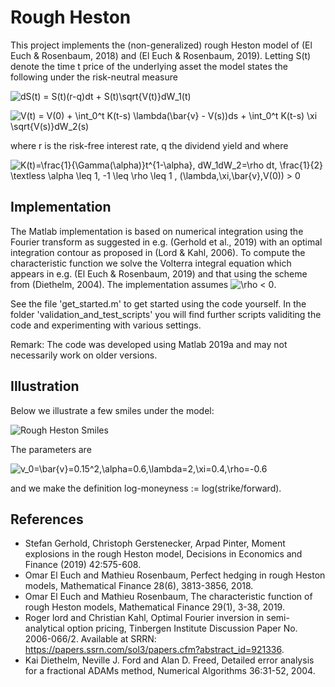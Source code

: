 # Rough Heston
This project implements the (non-generalized) rough Heston model of (El Euch & Rosenbaum, 2018) and (El Euch & Rosenbaum, 2019). Letting S(t) denote the time t price of the underlying asset the model states the following under the risk-neutral measure 

![$dS(t) = S(t)(r-q)dt + S(t)\sqrt{V(t)}dW_1(t)$](https://render.githubusercontent.com/render/math?math=%24dS(t)%20%3D%20S(t)(r-q)dt%20%2B%20S(t)%5Csqrt%7BV(t)%7DdW_1(t)%24)

![$V(t) = V(0) + \int_0^t K(t-s) \lambda(\bar{v} - V(s))ds + \int_0^t K(t-s) \xi \sqrt{V(s)}dW_2(s)$](https://render.githubusercontent.com/render/math?math=%24V(t)%20%3D%20V(0)%20%2B%20%5Cint_0%5Et%20K(t-s)%20%5Clambda(%5Cbar%7Bv%7D%20-%20V(s))ds%20%2B%20%5Cint_0%5Et%20K(t-s)%20%5Cxi%20%5Csqrt%7BV(s)%7DdW_2(s)%24)

where r is the risk-free interest rate, q the dividend yield and where

![K(t)=\frac{1}{\Gamma(\alpha)}t^{1-\alpha}, dW_1dW_2=\rho dt,  \frac{1}{2} \textless \alpha \leq 1,  -1 \leq \rho \leq 1 , (\lambda,\xi,\bar{v},V(0)) > 0](https://render.githubusercontent.com/render/math?math=K(t)%3D%5Cfrac%7B1%7D%7B%5CGamma(%5Calpha)%7Dt%5E%7B1-%5Calpha%7D%2C%20dW_1dW_2%3D%5Crho%20dt%2C%20%20%5Cfrac%7B1%7D%7B2%7D%20%5Ctextless%20%5Calpha%20%5Cleq%201%2C%20%20-1%20%5Cleq%20%5Crho%20%5Cleq%201%20%2C%20(%5Clambda%2C%5Cxi%2C%5Cbar%7Bv%7D%2CV(0))%20%3E%200)



## Implementation
The Matlab implementation is based on numerical integration using the Fourier transform as suggested in e.g. (Gerhold et al., 2019) with an optimal integration contour as proposed in (Lord & Kahl, 2006). To compute the characteristic function we solve the Volterra integral equation which appears in e.g. (El Euch & Rosenbaum, 2019) and that using the scheme from (Diethelm, 2004). The implementation assumes ![\rho < 0](https://render.githubusercontent.com/render/math?math=%5Crho%20%3C%200).

See the file 'get_started.m' to get started using the code yourself. In the folder 'validation_and_test_scripts' you will find further scripts validiting the code and experimenting with various settings.

Remark: The code was developed using Matlab 2019a and may not necessarily work on older versions.

## Illustration

Below we illustrate a few smiles under the model:

![Rough Heston Smiles](https://github.com/sigurdroemer/rough_heston/blob/master/smile2.jpg)

The parameters are 

![v_0=\bar{v}=0.15^2,\alpha=0.6,\lambda=2,\xi=0.4,\rho=-0.6](https://render.githubusercontent.com/render/math?math=v_0%3D%5Cbar%7Bv%7D%3D0.15%5E2%2C%5Calpha%3D0.6%2C%5Clambda%3D2%2C%5Cxi%3D0.4%2C%5Crho%3D-0.6)

and we make the definition log-moneyness := log(strike/forward).



## References
- Stefan Gerhold, Christoph Gerstenecker, Arpad Pinter, Moment explosions in the rough Heston model, Decisions in Economics and Finance (2019) 42:575-608.
- Omar El Euch and Mathieu Rosenbaum, Perfect hedging in rough Heston models, Mathematical Finance 28(6), 3813-3856, 2018.
- Omar El Euch and Mathieu Rosenbaum, The characteristic function of rough Heston models, Mathematical Finance 29(1), 3-38, 2019.
- Roger lord and Christian Kahl, Optimal Fourier inversion in semi-analytical option pricing, Tinbergen Institute Discussion Paper No. 2006-066/2. Available at SRRN: https://papers.ssrn.com/sol3/papers.cfm?abstract_id=921336.
- Kai Diethelm, Neville J. Ford and Alan D. Freed, Detailed error analysis for a fractional ADAMs method, Numerical Algorithms 36:31-52, 2004.
